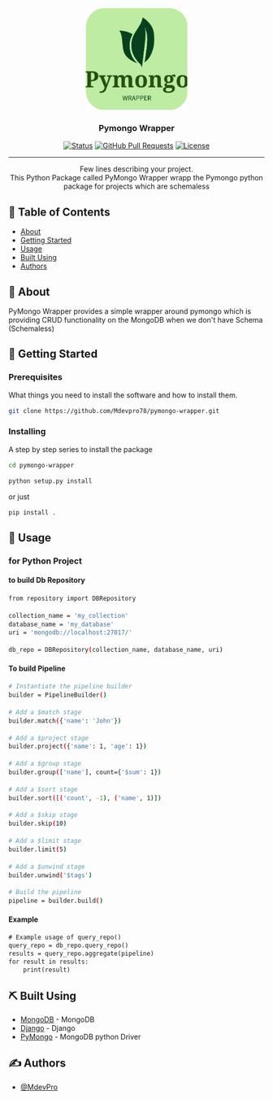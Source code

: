 <p align="center">
  <a href="" rel="noopener">
 <img width=200px height=200px src="./logo.png" alt="Project logo"></a>
</p>

<h3 align="center">Pymongo Wrapper</h3>

<div align="center">

[![Status](https://img.shields.io/badge/status-active-success.svg)]()
[![GitHub Pull Requests](https://img.shields.io/github/issues-pr/kylelobo/The-Documentation-Compendium.svg)](https://github.com/kylelobo/The-Documentation-Compendium/pulls)
[![License](https://img.shields.io/badge/license-MIT-blue.svg)](/LICENSE)

</div>

---

<p align="center"> Few lines describing your project.
    <br> 
	This Python Package called PyMongo Wrapper wrapp the Pymongo python package for projects which are schemaless
</p>

## 📝 Table of Contents

- [About](#about)
- [Getting Started](#getting_started)
- [Usage](#usage)
- [Built Using](#built_using)
- [Authors](#authors)

## 🧐 About

PyMongo Wrapper provides a simple wrapper around pymongo which is providing CRUD functionality on the MongoDB
when we don't have Schema (Schemaless)

## 🏁 Getting Started 

### Prerequisites

What things you need to install the software and how to install them.

```bash
git clone https://github.com/Mdevpro78/pymongo-wrapper.git
```

### Installing

A step by step series to install the package

```bash
cd pymongo-wrapper
```

```bash
python setup.py install
```

or just

```bash
pip install .
```

## 🎈 Usage 

### for Python Project

#### to build Db Repository

```bash
from repository import DBRepository

collection_name = 'my_collection'
database_name = 'my_database'
uri = 'mongodb://localhost:27017/'

db_repo = DBRepository(collection_name, database_name, uri)

```

#### To build Pipeline

```bash
# Instantiate the pipeline builder
builder = PipelineBuilder()

# Add a $match stage
builder.match({'name': 'John'})

# Add a $project stage
builder.project({'name': 1, 'age': 1})

# Add a $group stage
builder.group(['name'], count={'$sum': 1})

# Add a $sort stage
builder.sort([('count', -1), ('name', 1)])

# Add a $skip stage
builder.skip(10)

# Add a $limit stage
builder.limit(5)

# Add a $unwind stage
builder.unwind('$tags')

# Build the pipeline
pipeline = builder.build()

```

#### Example

```
# Example usage of query_repo()
query_repo = db_repo.query_repo()
results = query_repo.aggregate(pipeline)
for result in results:
    print(result)

```

## ⛏️ Built Using 

- [MongoDB](https://www.mongodb.com/) - MongoDB
- [Django](https://www.djangoproject.com/) - Django
- [PyMongo](https://pymongo.readthedocs.io/en/stable/index.html) - MongoDB python Driver

## ✍️ Authors 

- [@MdevPro](https://github.com/Mdevpro78/pymongo-wrapper)
